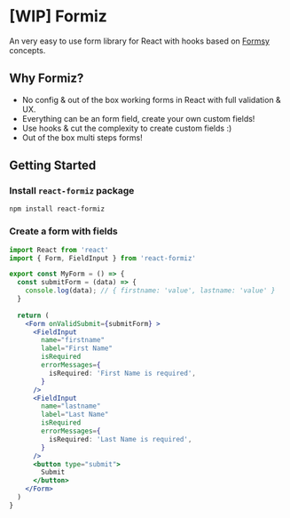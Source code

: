 # [WIP] Formiz

An very easy to use form library for React with hooks based on [Formsy](https://github.com/formsy/formsy-react) concepts.

## Why Formiz?

- No config & out of the box working forms in React with full validation & UX.
- Everything can be an form field, create your own custom fields!
- Use hooks & cut the complexity to create custom fields :)
- Out of the box multi steps forms!

## Getting Started

### Install `react-formiz` package

```
npm install react-formiz
```

### Create a form with fields

```jsx
import React from 'react'
import { Form, FieldInput } from 'react-formiz'

export const MyForm = () => {
  const submitForm = (data) => {
    console.log(data); // { firstname: 'value', lastname: 'value' }
  }
  
  return (
    <Form onValidSubmit={submitForm} >
      <FieldInput 
        name="firstname"
        label="First Name"
        isRequired
        errorMessages={
          isRequired: 'First Name is required',
        }
      />
      <FieldInput 
        name="lastname"
        label="Last Name"
        isRequired
        errorMessages={
          isRequired: 'Last Name is required',
        }
      />
      <button type="submit">
        Submit
      </button>
    </Form>
  )
}

```
